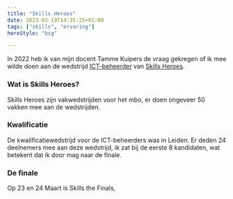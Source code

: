 ```yaml
---
title: "Skills Heroes"
date: 2023-03-19T14:35:25+01:00
tags: ["skills", "ervaring"]
heroStyle: "big"

---
```

In 2022 heb ik van mijn docent Tamme Kuipers de vraag gekregen of ik mee wilde doen aan de wedstrijd [ICT-beheerder](https://worldskillsnetherlands.nl/wedstrijd/skillsheroes/ict-beheerder/) 
van [Skills Heroes](https://worldskillsnetherlands.nl/skillsheroes/watisskillsheroes/).

### Wat is Skills Heroes?
Skills Heroes zijn vakwedstrijden voor het mbo, er doen ongeveer 50 vakken mee aan de wedstrijden.

### Kwalificatie
De kwalificatiewedstrijd voor de ICT-beheerders was in Leiden. Er deden 24 deelnemers mee aan deze wedstrijd, 
ik zat bij de eerste 8 kandidaten, wat betekent dat ik door mag naar de finale.

### De finale
Op 23 en 24 Maart is Skills the Finals,  
